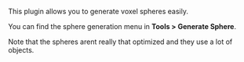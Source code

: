 This plugin allows you to generate voxel spheres easily.

You can find the sphere generation menu in **Tools > Generate Sphere**.

Note that the spheres arent really that optimized and they use a lot of objects.
